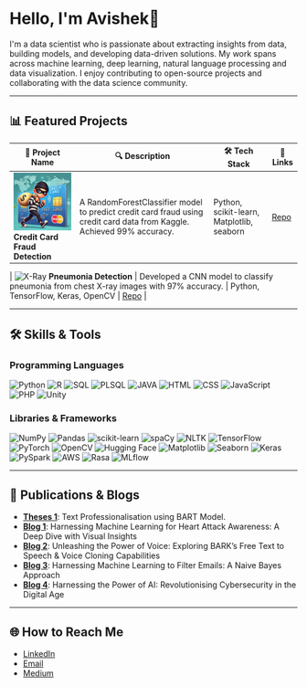 # Hello, I'm Avishek👋

I'm a data scientist who is passionate about extracting insights from data, building models, and developing data-driven solutions. My work spans across machine learning, deep learning, natural language processing and data visualization. I enjoy contributing to open-source projects and collaborating with the data science community.

---

## 📊 Featured Projects

| 📝 Project Name                                                                 | 🔍 Description                                                                                 | 🛠️ Tech Stack                                      | 📎 Links                                      |
|---------------------------------------------------------------------------------|------------------------------------------------------------------------------------------------|---------------------------------------------------|----------------------------------------------|
| <img src="https://github.com/Avishek2020/credit-card-fraud-detection/blob/main/image/credit-card.png" alt=" credit card" width="230"/> **Credit Card Fraud Detection** | A RandomForestClassifier model to predict credit card fraud using credit card data from Kaggle. Achieved 99% accuracy. | Python, scikit-learn, Matplotlib, seaborn | [Repo](https://github.com/Avishek2020/credit-card-fraud-detection) |

| ![X-Ray]([https://unsplash.com/photos/woman-in-black-and-white-stripe-shirt-NMZdj2Zu36M](https://www.istockphoto.com/de/foto/segmentale-pneumonie-im-rechten-hemithorax-lunge-eines-jungen-m%C3%A4nnlichen-patienten-gm1387275994-445255419?utm_campaign=adp_photos_sponsored&utm_content=https%3A%2F%2Funsplash.com%2Fphotos%2Fwoman-in-black-and-white-stripe-shirt-NMZdj2Zu36M&utm_medium=affiliate&utm_source=unsplash&utm_term=covid%3A%3Areduced-affiliates%3Ahalf)) **Pneumonia Detection** | Developed a CNN model to classify pneumonia from chest X-ray images with 97% accuracy.          | Python, TensorFlow, Keras, OpenCV                 | [Repo](https://github.com/yourusername/pneumonia)    |


---

## 🛠️ Skills & Tools

### Programming Languages
![Python](https://img.shields.io/badge/Python-3670A0?style=for-the-badge&logo=python&logoColor=ffdd54)
![R](https://img.shields.io/badge/R-276DC3?style=for-the-badge&logo=r&logoColor=white)
![SQL](https://img.shields.io/badge/SQL-4479A1?style=for-the-badge&logo=postgresql&logoColor=white)
![PLSQL](https://img.shields.io/badge/PLSQL-003B57?style=for-the-badge&logo=oracle&logoColor=white) 
![JAVA](https://img.shields.io/badge/Java-007396?style=for-the-badge&logo=java&logoColor=white) 
![HTML](https://img.shields.io/badge/HTML5-E34F26?style=for-the-badge&logo=html5&logoColor=white)
![CSS](https://img.shields.io/badge/CSS3-1572B6?style=for-the-badge&logo=css3&logoColor=white)
![JavaScript](https://img.shields.io/badge/JavaScript-F7DF1E?style=for-the-badge&logo=javascript&logoColor=black)
![PHP](https://img.shields.io/badge/PHP-777BB4?style=for-the-badge&logo=php&logoColor=white)
![Unity](https://img.shields.io/badge/Unity-000000?style=for-the-badge&logo=unity&logoColor=white)





### Libraries & Frameworks
![NumPy](https://img.shields.io/badge/NumPy-013243?style=for-the-badge&logo=numpy&logoColor=white)
![Pandas](https://img.shields.io/badge/Pandas-150458?style=for-the-badge&logo=pandas&logoColor=white)
![scikit-learn](https://img.shields.io/badge/scikit--learn-F7931E?style=for-the-badge&logo=scikit-learn&logoColor=white)
![spaCy](https://img.shields.io/badge/spaCy-09A3D5?style=for-the-badge&logo=spaCy&logoColor=white)
![NLTK](https://img.shields.io/badge/NLTK-85C1E9?style=for-the-badge&logoColor=white)
![TensorFlow](https://img.shields.io/badge/TensorFlow-FF6F00?style=for-the-badge&logo=tensorflow&logoColor=white)
![PyTorch](https://img.shields.io/badge/PyTorch-EE4C2C?style=for-the-badge&logo=pytorch&logoColor=white)
![OpenCV](https://img.shields.io/badge/OpenCV-5C3EE8?style=for-the-badge&logo=opencv&logoColor=white)
![Hugging Face](https://img.shields.io/badge/Hugging%20Face-FFD54F?style=for-the-badge&logo=huggingface&logoColor=black)
![Matplotlib](https://img.shields.io/badge/Matplotlib-11557C?style=for-the-badge&logo=matplotlib&logoColor=white)
![Seaborn](https://img.shields.io/badge/Seaborn-3776AB?style=for-the-badge&logo=python&logoColor=white)
![Keras](https://img.shields.io/badge/Keras-D00000?style=for-the-badge&logo=keras&logoColor=white)
![PySpark](https://img.shields.io/badge/PySpark-E25A1C?style=for-the-badge&logo=apache-spark&logoColor=white)
![AWS](https://img.shields.io/badge/AWS-232F3E?style=for-the-badge&logo=amazon-aws&logoColor=white)
![Rasa](https://img.shields.io/badge/Rasa-5A55FF?style=for-the-badge&logo=rasa&logoColor=white)
![MLflow](https://img.shields.io/badge/MLflow-0194E2?style=for-the-badge&logo=mlflow&logoColor=white)





---

## 📝 Publications & Blogs

- [**Theses 1**](https://github.com/Avishek2020/TextProfessionalization/blob/master/Final_Thesis_PPT/TEXT_PROFESSIONALIZATION_WRITING_FINAL_SUBMITTED.pdf): Text Professionalisation using BART Model.
- [**Blog 1**](https://medium.com/@avishek2020/harnessing-machine-learning-for-heart-attack-awareness-a-deep-dive-with-visual-insights-d8d154a0dcfb): Harnessing Machine Learning for Heart Attack Awareness: A Deep Dive with Visual Insights
- [**Blog 2**](https://medium.com/@avishek2020/unleashing-the-power-of-voice-exploring-barks-free-text-to-speech-voice-cloning-capabilities-0888e6581238): Unleashing the Power of Voice: Exploring BARK’s Free Text to Speech & Voice Cloning Capabilities
- [**Blog 3**](https://medium.com/@avishek2020/harnessing-machine-learning-to-filter-emails-a-naive-bayes-approach-1fbaa2950df5): Harnessing Machine Learning to Filter Emails: A Naive Bayes Approach
- [**Blog 4**](https://medium.com/@avishek2020/harnessing-the-power-of-ai-revolutionising-cybersecurity-in-the-digital-age-8c6b1836d4ca): Harnessing the Power of AI: Revolutionising Cybersecurity in the Digital Age

---

## 🌐 How to Reach Me

- [LinkedIn](https://www.linkedin.com/in/avishek2020)
- [Email](mailto:avishek2020@gmail.com)
- [Medium](https://medium.com/@avishek2020)


